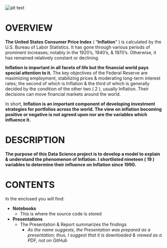 ![alt text](https://github.com/sobcza11/Understanding-the-US-Inflation-Phenomenon/blob/main/_other/READ_ME_Back.jpg)
# OVERVIEW
**The United States Consumer Price Index** ( “**Inflation**” ) is calculated by the U.S. Bureau of Labor Statistics. It has gone through various periods of prominent increases; notably in the 1920’s, 1940’s, & 1970’s. Otherwise, it has remained relatively constant or declining. 

**Inflation is important in all facets of life but the financial world pays special attention to it.** The key objectives of the Federal Reserve are maximizing employment, stabilizing prices & moderating long-term interest rates; the second of which is Inflation & the third of which is generally decided by the condition of the other two ( 2 ), usually Inflation. Their decisions can move financial markets around the world.

In short, **Inflation is an important component of developing investment strategies for portfolios across the world. The view on inflation becoming positive or negative is not agreed upon nor are the variables which influence it.**


# DESCRIPTION
**The purpose of this Data Science project is to develop a model to explain & understand the phenomenon of Inflation. I shortlisted nineteen ( 19 ) variables to determine their influence on Inflation since 1990.**

# CONTENTS
In the enclosed you will find:
   * **Notebooks**
     * This is where the source code is stored
   * **Presentations**
     * The Presentation & Report summarizes the findings
       * <i>As the name suggests, the Presentation was prepared as a presentation; thus, I suggest that it is downloaded & viewed as a PDF, not on GitHub</i>
